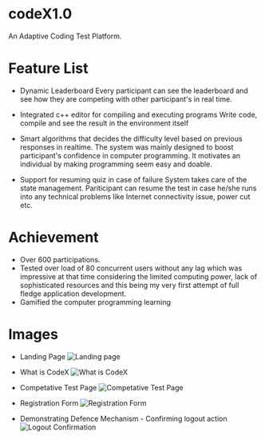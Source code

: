 # codeX1.0
 An Adaptive Coding Test Platform. 

# Feature List 

- Dynamic Leaderboard
   Every participant can see the leaderboard and see how they are competing with other participant's in real time.

- Integrated c++ editor for compiling and executing programs
   Write code, compile and see the result in the environment itself

- Smart algorithms that decides the difficulty level based on previous responses in realtime.
   The system was mainly designed to boost participant's confidence in computer programming. It motivates an individual by making programming seem easy and doable.

- Support for resuming quiz in case of failure
   System takes care of the state management. Pariticipant can resume the test in case he/she runs into any technical problems like Internet connectivity issue, power cut etc.

# Achievement

 - Over 600 participations.
 - Tested over load of 80 concurrent users without any lag which was impressive at that time considering the limited computing power, lack of sophisticated resources and this being my very first attempt of full fledge application development.
 - Gamified the computer programming learning


# Images

* Landing Page
![Landing page](https://github.com/yogesh-chaudhari-77/codeX1.0/tree/master/screenshots/1.png)

* What is CodeX
![What is CodeX](https://github.com/yogesh-chaudhari-77/codeX1.0/tree/master/screenshots/2.png)

* Competative Test Page
![Competative Test Page](https://github.com/yogesh-chaudhari-77/codeX1.0/tree/master/screenshots/3.png)

* Registration Form
![Registration Form](https://github.com/yogesh-chaudhari-77/codeX1.0/tree/master/screenshots/4.png)

* Demonstrating Defence Mechanism - Confirming logout action
![Logout Confirmation](https://github.com/yogesh-chaudhari-77/codeX1.0/tree/master/screenshots/5.png)

